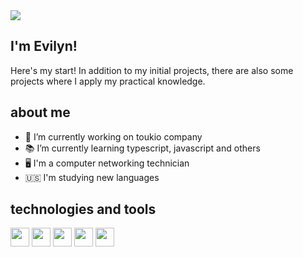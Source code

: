 <img src="file:///home/toukdev/Downloads/Banner%20para%20LinkedIn%20para%20Centro%20de%20Crises%20sobre%20Enchentes%20Roxo%20Tom%20%C3%9Anico%20Minimalista.png">

## I'm Evilyn!

Here's my start! In addition to my initial projects, there are also some projects where I apply my practical knowledge.

## about me
- 📌 I’m currently working on toukio company
- 📚 I’m currently learning typescript, javascript and others
- 🖥 I'm a computer networking technician
- 🇺🇸 I'm studying new languages

## technologies and tools
<div width="100%" display="flex" gap="10px">
<img height="30px" width="30px" src="https://cdn.jsdelivr.net/gh/devicons/devicon/icons/nodejs/nodejs-original.svg" />  
<img height="30px" width="30px" src="https://cdn.jsdelivr.net/gh/devicons/devicon/icons/react/react-original.svg" />
<img height="30px" width="30px" src="https://cdn.jsdelivr.net/gh/devicons/devicon/icons/javascript/javascript-original.svg" />
<img height="30px" width="30px" src="https://cdn.jsdelivr.net/gh/devicons/devicon/icons/typescript/typescript-original.svg" />
<img height="30px" width="30px" src="https://cdn.jsdelivr.net/gh/devicons/devicon/icons/linux/linux-original.svg" />
</div>

